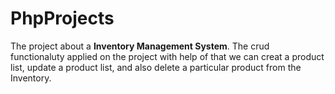 # PhpProjects
The project about a **Inventory Management System**.
The crud functionaluty applied on the project with help of that we can creat a product list, update a product list, and also delete a particular 
product from the Inventory.

